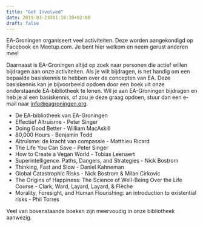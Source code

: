 ```yaml
---
title: "Get Involved"
date: 2019-03-23T01:16:39+02:00
draft: false
---
```


EA-Groningen organiseert veel activiteiten. Deze worden aangekondigd op Facebook en Meetup.com. Je bent hier welkom en neem gerust anderen mee!

Daarnaast is EA-Groningen altijd op zoek naar personen die actief willen bijdragen aan onze activiteiten. Als je wilt bijdragen, is het handig om een bepaalde basiskennis te hebben over de concepten van EA. Deze basiskennis kan je bijvoorbeeld opdoen door een boek uit onze onderstaande EA-bibliotheek te lenen. Wil je aan EA-Groningen bijdragen en heb je al een basiskennis, of zou je deze graag opdoen, stuur dan een e-mail naar info@eagroningen.org.

- De EA-bibliotheek van EA-Groningen
- Effectief Altruïsme - Peter Singer
- Doing Good Better - William MacAskill
- 80,000 Hours - Benjamin Todd
- Altruïsme: de kracht van compassie - Matthieu Ricard
- The Life You Can Save - Peter Singer
- How to Create a Vegan World - Tobias Leenaert
- Superintelligence. Paths, Dangers, and Strategies - Nick Bostrom
- Thinking, Fast and Slow - Daniel Kahneman
- Global Catastrophic Risks - Nick Bostrom & Milan Cirkovic
- The Origins of Happiness: The Science of Well-Being Over the Life Course - Clark, Ward, Layard, Layard, & Flèche
- Morality, Foresight, and Human Flourishing: an introduction to existential risks - Phil Torres

Veel van bovenstaande boeken zijn meervoudig in onze bibliotheek aanwezig.